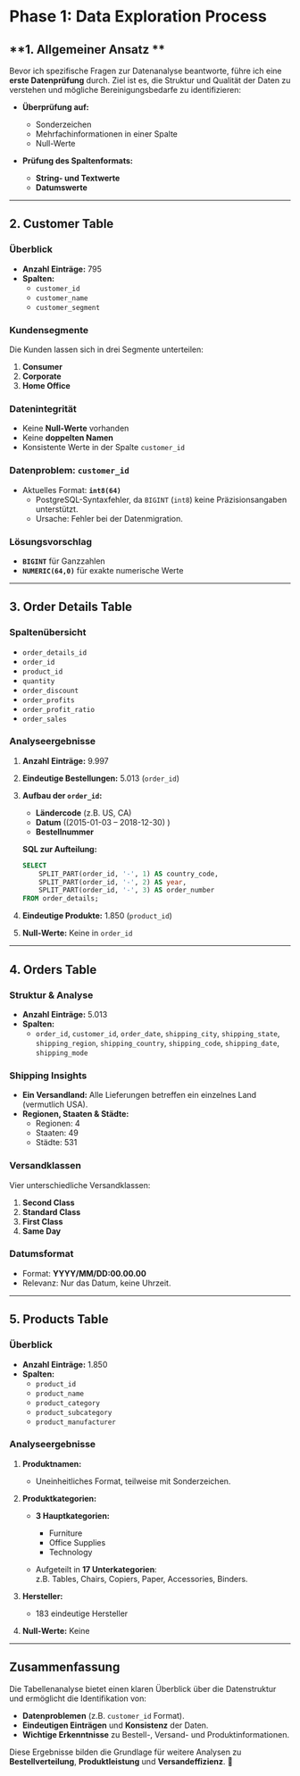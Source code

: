 # **Phase 1: Data Exploration Process**

## **1. Allgemeiner Ansatz **

Bevor ich spezifische Fragen zur Datenanalyse beantworte, führe ich eine **erste Datenprüfung** durch. Ziel ist es, die Struktur und Qualität der Daten zu verstehen und mögliche Bereinigungsbedarfe zu identifizieren:

- **Überprüfung auf:**
   - Sonderzeichen  
   - Mehrfachinformationen in einer Spalte  
   - Null-Werte  

- **Prüfung des Spaltenformats:**  
   - **String- und Textwerte**  
   - **Datumswerte**  

---

## **2. Customer Table**

### **Überblick**
- **Anzahl Einträge:** 795  
- **Spalten:**
   - `customer_id`  
   - `customer_name`  
   - `customer_segment`  

### **Kundensegmente**
Die Kunden lassen sich in drei Segmente unterteilen:  
1. **Consumer**  
2. **Corporate**  
3. **Home Office**  

### **Datenintegrität**
- Keine **Null-Werte** vorhanden  
- Keine **doppelten Namen**  
- Konsistente Werte in der Spalte `customer_id`  

### **Datenproblem: `customer_id`**
- Aktuelles Format: **`int8(64)`**  
   - PostgreSQL-Syntaxfehler, da `BIGINT` (`int8`) keine Präzisionsangaben unterstützt.  
   - Ursache: Fehler bei der Datenmigration.  

### **Lösungsvorschlag**
- **`BIGINT`** für Ganzzahlen  
- **`NUMERIC(64,0)`** für exakte numerische Werte  

---

## **3. Order Details Table**

### **Spaltenübersicht**
- `order_details_id`  
- `order_id`  
- `product_id`  
- `quantity`  
- `order_discount`  
- `order_profits`  
- `order_profit_ratio`  
- `order_sales`  

### **Analyseergebnisse**
1. **Anzahl Einträge:** 9.997  
2. **Eindeutige Bestellungen:** 5.013 (`order_id`)  
3. **Aufbau der `order_id`:**  
   - **Ländercode** (z.B. US, CA)  
   - **Datum** ((2015-01-03 – 2018-12-30) )  
   - **Bestellnummer**  

   **SQL zur Aufteilung:**  
   ```sql
   SELECT 
       SPLIT_PART(order_id, '-', 1) AS country_code,
       SPLIT_PART(order_id, '-', 2) AS year,
       SPLIT_PART(order_id, '-', 3) AS order_number
   FROM order_details;
   ```
4. **Eindeutige Produkte:** 1.850 (`product_id`)  
5. **Null-Werte:** Keine in `order_id`  

---

## **4. Orders Table**

### **Struktur & Analyse**
- **Anzahl Einträge:** 5.013  
- **Spalten:**  
   - `order_id`, `customer_id`, `order_date`, `shipping_city`, `shipping_state`,  
     `shipping_region`, `shipping_country`, `shipping_code`, `shipping_date`, `shipping_mode`  

### **Shipping Insights**
- **Ein Versandland:** Alle Lieferungen betreffen ein einzelnes Land (vermutlich USA).  
- **Regionen, Staaten & Städte:**  
   - Regionen: 4  
   - Staaten: 49  
   - Städte: 531  

### **Versandklassen**
Vier unterschiedliche Versandklassen:  
1. **Second Class**  
2. **Standard Class**  
3. **First Class**  
4. **Same Day**  

### **Datumsformat**
- Format: **YYYY/MM/DD:00.00.00**  
- Relevanz: Nur das Datum, keine Uhrzeit.  

---

## **5. Products Table**

### **Überblick**
- **Anzahl Einträge:** 1.850  
- **Spalten:**  
   - `product_id`  
   - `product_name`  
   - `product_category`  
   - `product_subcategory`  
   - `product_manufacturer`  

### **Analyseergebnisse**
1. **Produktnamen:**  
   - Uneinheitliches Format, teilweise mit Sonderzeichen.  

2. **Produktkategorien:**
   - **3 Hauptkategorien:**  
      - Furniture  
      - Office Supplies  
      - Technology  

   - Aufgeteilt in **17 Unterkategorien**:  
      z.B. Tables, Chairs, Copiers, Paper, Accessories, Binders.  

3. **Hersteller:**  
   - 183 eindeutige Hersteller  

4. **Null-Werte:** Keine  

---

## **Zusammenfassung**

Die Tabellenanalyse bietet einen klaren Überblick über die Datenstruktur und ermöglicht die Identifikation von:  
- **Datenproblemen** (z.B. `customer_id` Format).  
- **Eindeutigen Einträgen** und **Konsistenz** der Daten.  
- **Wichtige Erkenntnisse** zu Bestell-, Versand- und Produktinformationen.  

Diese Ergebnisse bilden die Grundlage für weitere Analysen zu **Bestellverteilung**, **Produktleistung** und **Versandeffizienz**. 🚀  
